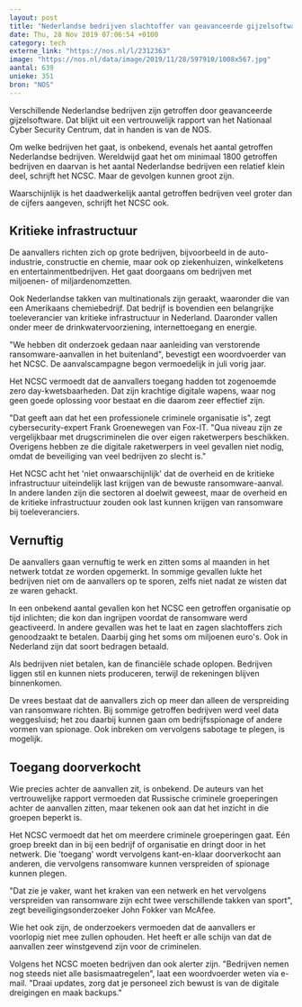 ```yaml
---
layout: post
title: "Nederlandse bedrijven slachtoffer van geavanceerde gijzelsoftware"
date: Thu, 28 Nov 2019 07:06:54 +0100
category: tech
externe_link: "https://nos.nl/l/2312363"
image: "https://nos.nl/data/image/2019/11/28/597910/1008x567.jpg"
aantal: 639
unieke: 351
bron: "NOS"
---
```


<p>Verschillende Nederlandse bedrijven zijn getroffen door geavanceerde gijzelsoftware. Dat blijkt uit een vertrouwelijk rapport van het Nationaal Cyber Security Centrum, dat in handen is van de NOS.</p>
<p>Om welke bedrijven het gaat, is onbekend, evenals het aantal getroffen Nederlandse bedrijven. Wereldwijd gaat het om minimaal 1800 getroffen bedrijven en daarvan is het aantal Nederlandse bedrijven een relatief klein deel, schrijft het NCSC. Maar de gevolgen kunnen groot zijn. </p>
<p>Waarschijnlijk is het daadwerkelijk aantal getroffen bedrijven veel groter dan de cijfers aangeven, schrijft het NCSC ook.</p>
<h2>Kritieke infrastructuur</h2>
<p>De aanvallers richten zich op grote bedrijven, bijvoorbeeld in de auto-industrie, constructie en chemie, maar ook op ziekenhuizen, winkelketens en entertainmentbedrijven. Het gaat doorgaans om bedrijven met miljoenen- of miljardenomzetten.</p>
<p>Ook Nederlandse takken van multinationals zijn geraakt, waaronder die van een Amerikaans chemiebedrijf. Dat bedrijf is bovendien een belangrijke toeleverancier van kritieke infrastructuur in Nederland. Daaronder vallen onder meer de drinkwatervoorziening, internettoegang en energie.</p>
<p>"We hebben dit onderzoek gedaan naar aanleiding van verstorende ransomware-aanvallen in het buitenland", bevestigt een woordvoerder van het NCSC. De aanvalscampagne begon vermoedelijk in juli vorig jaar.</p>
<p>Het NCSC vermoedt dat de aanvallers toegang hadden tot zogenoemde zero day-kwetsbaarheden. Dat zijn krachtige digitale wapens, waar nog geen goede oplossing voor bestaat en die daarom zeer effectief zijn.</p>
<p>"Dat geeft aan dat het een professionele criminele organisatie is", zegt cybersecurity-expert Frank Groenewegen van Fox-IT. "Qua niveau zijn ze vergelijkbaar met drugscriminelen die over eigen raketwerpers beschikken. Overigens hebben ze die digitale raketwerpers in veel gevallen niet nodig, omdat de beveiliging van veel bedrijven zo slecht is."</p>
<p>Het NCSC acht het 'niet onwaarschijnlijk' dat de overheid en de kritieke infrastructuur uiteindelijk last krijgen van de bewuste ransomware-aanval. In andere landen zijn die sectoren al doelwit geweest, maar de overheid en de kritieke infrastructuur zouden ook last kunnen krijgen van ransomware bij toeleveranciers.</p>
<h2>Vernuftig</h2>
<p>De aanvallers gaan vernuftig te werk en zitten soms al maanden in het netwerk totdat ze worden opgemerkt. In sommige gevallen lukte het bedrijven niet om de aanvallers op te sporen, zelfs niet nadat ze wisten dat ze waren gehackt.</p>
<p>In een onbekend aantal gevallen kon het NCSC een getroffen organisatie op tijd inlichten; die kon dan ingrijpen voordat de ransomware werd geactiveerd. In andere gevallen was het te laat en zagen slachtoffers zich genoodzaakt te betalen. Daarbij ging het soms om miljoenen euro's. Ook in Nederland zijn dat soort bedragen betaald.</p>
<p>Als bedrijven niet betalen, kan de financiële schade oplopen. Bedrijven liggen stil en kunnen niets produceren, terwijl de rekeningen blijven binnenkomen.</p>
<p>De vrees bestaat dat de aanvallers zich op meer dan alleen de verspreiding van ransomware richten. Bij sommige getroffen bedrijven werd veel data weggesluisd; het zou daarbij kunnen gaan om bedrijfsspionage of andere vormen van spionage. Ook inbreken om vervolgens sabotage te plegen, is mogelijk.</p>
<h2>Toegang doorverkocht</h2>
<p>Wie precies achter de aanvallen zit, is onbekend. De auteurs van het vertrouwelijke rapport vermoeden dat Russische criminele groeperingen achter de aanvallen zitten, maar tekenen ook aan dat het inzicht in die groepen beperkt is.</p>
<p>Het NCSC vermoedt dat het om meerdere criminele groeperingen gaat. Eén groep breekt dan in bij een bedrijf of organisatie en dringt door in het netwerk. Die 'toegang' wordt vervolgens kant-en-klaar doorverkocht aan anderen, die vervolgens ransomware kunnen verspreiden of spionage kunnen plegen.</p>
<p>"Dat zie je vaker, want het kraken van een netwerk en het vervolgens verspreiden van ransomware zijn echt twee verschillende takken van sport", zegt beveiligingsonderzoeker John Fokker van McAfee.</p>
<p>Wie het ook zijn, de onderzoekers vermoeden dat de aanvallers er voorlopig niet mee zullen ophouden. Het heeft er alle schijn van dat de aanvallen zeer winstgevend zijn voor de criminelen.</p>
<p>Volgens het NCSC moeten bedrijven dan ook alerter zijn. "Bedrijven nemen nog steeds niet alle basismaatregelen", laat een woordvoerder weten via e-mail. "Draai updates, zorg dat je personeel zich bewust is van de digitale dreigingen en maak backups."</p>
